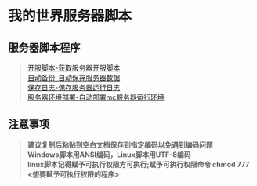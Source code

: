 # 我的世界服务器脚本

## 服务器脚本程序
> [开服脚本-获取服务器开服脚本](https://github.com/stevei5mc/McStartServer/tree/server_script)  
> [自动备份-自动保存服务器数据](https://github.com/stevei5mc/McStartServer/tree/AutoBackup)  
> [保存日志-保存服务器运行日志](https://github.com/stevei5mc/McStartServer/tree/save_log)  
> [服务器环境部署-自动部署mc服务器运行环境](https://github.com/stevei5mc/McStartServer/tree/deploy) 

## 注意事项
> **建议复制后粘贴到空白文档保存到指定编码以免遇到编码问题**  
> **Windows脚本用ANSI编码，Linux脚本用UTF-8编码**  
> **linux脚本记得赋予可执行权限方可执行;赋予可执行权限命令 chmod 777 <想要赋予可执行权限的程序>**  